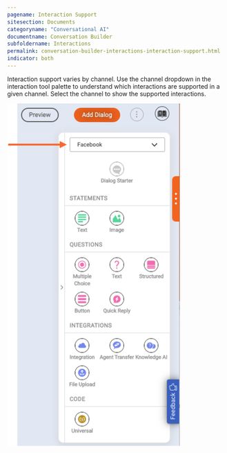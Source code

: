 ```yaml
---
pagename: Interaction Support
sitesection: Documents
categoryname: "Conversational AI"
documentname: Conversation Builder
subfoldername: Interactions
permalink: conversation-builder-interactions-interaction-support.html
indicator: both
---
```


Interaction support varies by channel. Use the channel dropdown in the interaction tool palette to understand which interactions are supported in a given channel. Select the channel to show the supported interactions.

<img loading="lazy" style="width:400px" alt="The interaction palette with the channel selector set to Facebook" src="img/ConvoBuilder/interaction_palette_channel_selector.png">
